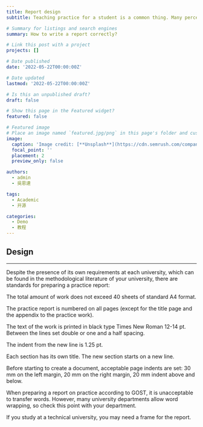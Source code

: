 ```yaml
---
title: Report design
subtitle: Teaching practice for a student is a common thing. Many perceive it as another adventure. Some take it quite seriously and hope to gain invaluable experience. And here's the surprise - most often, expectations are not justified. But this does not negate the fact that students will have to somehow decide how to write a practice report.

# Summary for listings and search engines
summary: How to write a report correctly?

# Link this post with a project
projects: []

# Date published
date: '2022-05-22T00:00:00Z'

# Date updated
lastmod: '2022-05-22T00:00:00Z'

# Is this an unpublished draft?
draft: false

# Show this page in the Featured widget?
featured: false

# Featured image
# Place an image named `featured.jpg/png` in this page's folder and customize its options here.
image:
  caption: 'Image credit: [**Unsplash**](https://cdn.semrush.com/company/static/company/custom_report/create-custom-report.e52150368a44.svg)'
  focal_point: ''
  placement: 2
  preview_only: false

authors:
  - admin
  - 吳恩達

tags:
  - Academic
  - 开源

categories:
  - Demo
  - 教程
---
```


## Design

- - - 

Despite the presence of its own requirements at each university, which can be found in the methodological literature of your university, there are standards for preparing a practice report: 

The total amount of work does not exceed 40 sheets of standard A4 format. 

The practice report is numbered on all pages (except for the title page and the appendix to the practice work). 

The text of the work is printed in black type Times New Roman 12-14 pt. Between the lines set double or one and a half spacing. 

The indent from the new line is 1.25 pt. 

Each section has its own title. The new section starts on a new line. 

Before starting to create a document, acceptable page indents are set: 30 mm on the left margin, 20 mm on the right margin, 20 mm indent above and below. 

When preparing a report on practice according to GOST, it is unacceptable to transfer words. However, many university departments allow word wrapping, so check this point with your department. 

If you study at a technical university, you may need a frame for the report.




